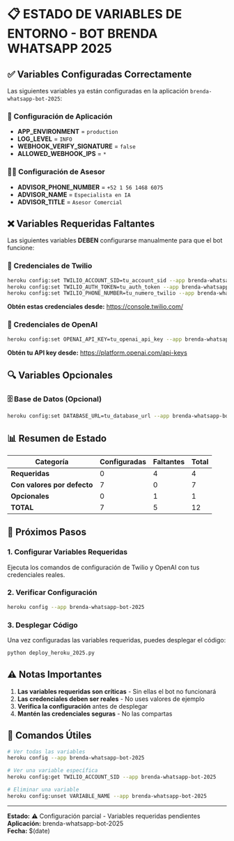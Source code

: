 # 📋 ESTADO DE VARIABLES DE ENTORNO - BOT BRENDA WHATSAPP 2025

## ✅ Variables Configuradas Correctamente

Las siguientes variables ya están configuradas en la aplicación `brenda-whatsapp-bot-2025`:

### 🔧 Configuración de Aplicación
- **APP_ENVIRONMENT** = `production`
- **LOG_LEVEL** = `INFO`
- **WEBHOOK_VERIFY_SIGNATURE** = `false`
- **ALLOWED_WEBHOOK_IPS** = `*`

### 👨‍💼 Configuración de Asesor
- **ADVISOR_PHONE_NUMBER** = `+52 1 56 1468 6075`
- **ADVISOR_NAME** = `Especialista en IA`
- **ADVISOR_TITLE** = `Asesor Comercial`

## ❌ Variables Requeridas Faltantes

Las siguientes variables **DEBEN** configurarse manualmente para que el bot funcione:

### 🔑 Credenciales de Twilio
```bash
heroku config:set TWILIO_ACCOUNT_SID=tu_account_sid --app brenda-whatsapp-bot-2025
heroku config:set TWILIO_AUTH_TOKEN=tu_auth_token --app brenda-whatsapp-bot-2025
heroku config:set TWILIO_PHONE_NUMBER=tu_numero_twilio --app brenda-whatsapp-bot-2025
```

**Obtén estas credenciales desde:** https://console.twilio.com/

### 🤖 Credenciales de OpenAI
```bash
heroku config:set OPENAI_API_KEY=tu_openai_api_key --app brenda-whatsapp-bot-2025
```

**Obtén tu API key desde:** https://platform.openai.com/api-keys

## 🔍 Variables Opcionales

### 🗄️ Base de Datos (Opcional)
```bash
heroku config:set DATABASE_URL=tu_database_url --app brenda-whatsapp-bot-2025
```

## 📊 Resumen de Estado

| Categoría | Configuradas | Faltantes | Total |
|-----------|-------------|-----------|-------|
| **Requeridas** | 0 | 4 | 4 |
| **Con valores por defecto** | 7 | 0 | 7 |
| **Opcionales** | 0 | 1 | 1 |
| **TOTAL** | 7 | 5 | 12 |

## 🎯 Próximos Pasos

### 1. Configurar Variables Requeridas
Ejecuta los comandos de configuración de Twilio y OpenAI con tus credenciales reales.

### 2. Verificar Configuración
```bash
heroku config --app brenda-whatsapp-bot-2025
```

### 3. Desplegar Código
Una vez configuradas las variables requeridas, puedes desplegar el código:
```bash
python deploy_heroku_2025.py
```

## ⚠️ Notas Importantes

1. **Las variables requeridas son críticas** - Sin ellas el bot no funcionará
2. **Las credenciales deben ser reales** - No uses valores de ejemplo
3. **Verifica la configuración** antes de desplegar
4. **Mantén las credenciales seguras** - No las compartas

## 🔧 Comandos Útiles

```bash
# Ver todas las variables
heroku config --app brenda-whatsapp-bot-2025

# Ver una variable específica
heroku config:get TWILIO_ACCOUNT_SID --app brenda-whatsapp-bot-2025

# Eliminar una variable
heroku config:unset VARIABLE_NAME --app brenda-whatsapp-bot-2025
```

---

**Estado:** ⚠️ Configuración parcial - Variables requeridas pendientes  
**Aplicación:** brenda-whatsapp-bot-2025  
**Fecha:** $(date) 